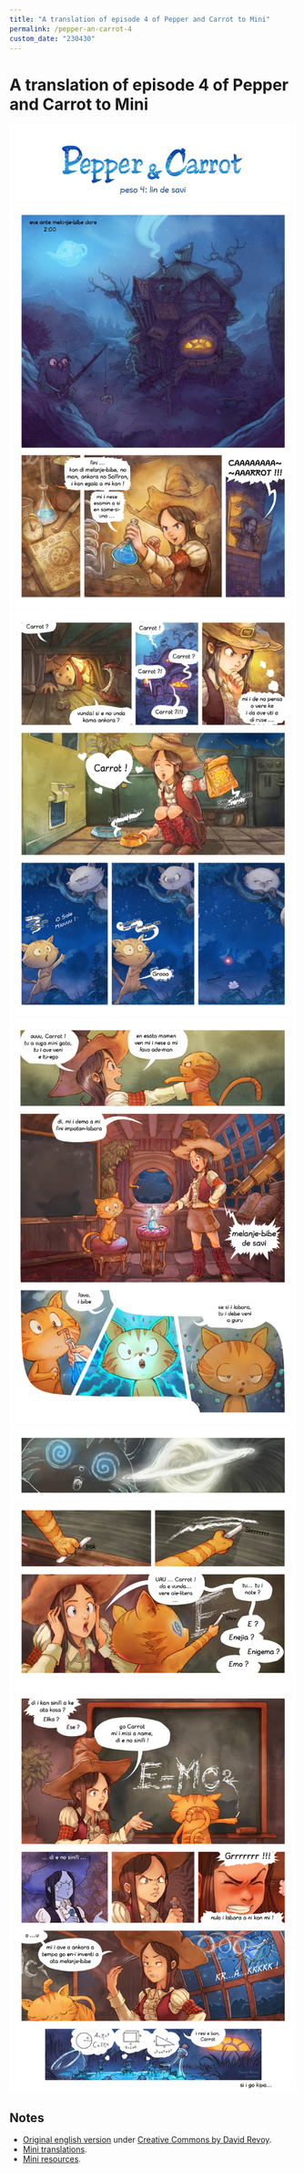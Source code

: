 ```yaml
---
title: "A translation of episode 4 of Pepper and Carrot to Mini"
permalink: /pepper-an-carrot-4
custom_date: "230430"
---
```


# A translation of episode 4 of Pepper and Carrot to Mini

![](/assets/images/pepper_carrot_04_00.png)
![](/assets/images/pepper_carrot_04_01.png)
![](/assets/images/pepper_carrot_04_02.png)
![](/assets/images/pepper_carrot_04_03.png)
![](/assets/images/pepper_carrot_04_04.png)
![](/assets/images/pepper_carrot_04_06.png)
![](/assets/images/pepper_carrot_04_07.png)

## Notes

- [Original english version](https://www.peppercarrot.com/en/webcomic/ep04_Stroke-of-genius.html) under [Creative Commons by David Revoy](https://creativecommons.org/licenses/by/4.0/).
- [Mini translations](/mini-translations).
- [Mini resources](/mini-resources).
